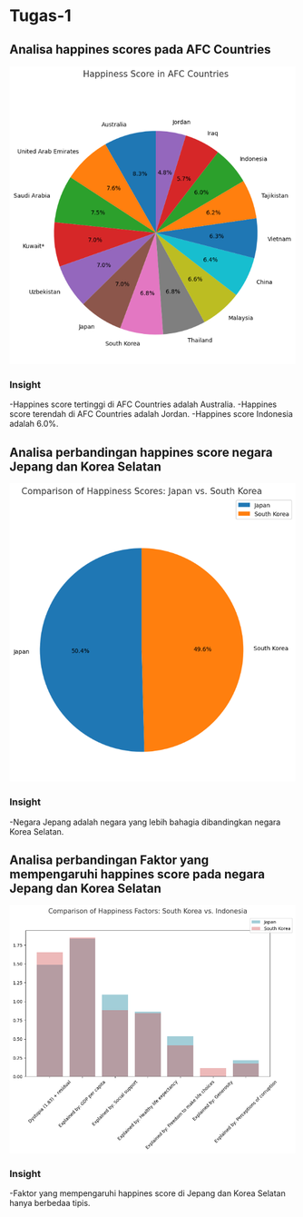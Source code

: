 # Tugas-1

## Analisa happines scores pada AFC Countries
<img src="https://github.com/pemudaahijrah/Tugas-1/blob/main/output0.png">

### Insight
-Happines score tertinggi di AFC Countries adalah Australia.
-Happines score terendah di AFC Countries adalah Jordan.
-Happines score Indonesia adalah 6.0%.

## Analisa perbandingan happines score negara Jepang dan Korea Selatan
<img src="https://github.com/pemudaahijrah/Tugas-1/blob/main/output.png">

### Insight
-Negara Jepang adalah negara yang lebih bahagia dibandingkan negara Korea Selatan.

## Analisa perbandingan Faktor yang mempengaruhi happines score pada negara Jepang dan Korea Selatan
<img src="https://github.com/pemudaahijrah/Tugas-1/blob/main/output2.png">

### Insight
-Faktor yang mempengaruhi happines score di Jepang dan Korea Selatan hanya berbedaa tipis.
